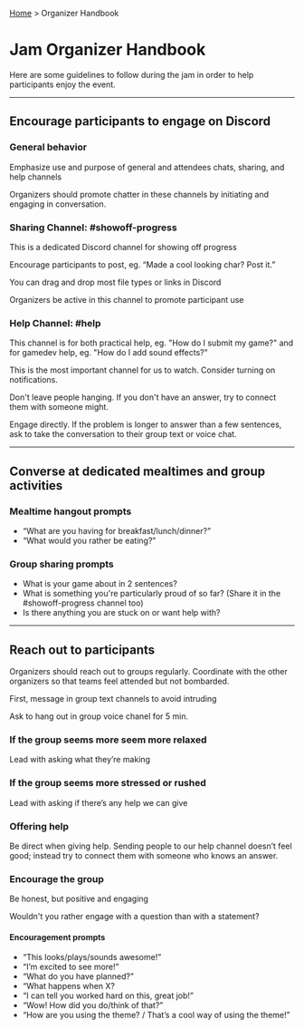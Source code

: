[Home](/jam-info/) > Organizer Handbook

# Jam Organizer Handbook

Here are some guidelines to follow during the jam in order to help participants enjoy the event.



----- ----- -----

## Encourage participants to engage on Discord 

### General behavior

Emphasize use and purpose of general and attendees chats, sharing, and help channels

Organizers should promote chatter in these channels by initiating and engaging in conversation.


### Sharing Channel: #showoff-progress
This is a dedicated Discord channel for showing off progress

Encourage participants to post, eg. “Made a cool looking char? Post it.”

You can drag and drop most file types or links in Discord

Organizers be active in this channel to promote participant use


### Help Channel: #help
This channel is for both practical help, eg. "How do I submit my game?" and for gamedev help, eg. "How do I add sound effects?"

This is the most important channel for us to watch. Consider turning on notifications.

Don't leave people hanging. If you don't have an answer, try to connect them with someone might.

Engage directly. If the problem is longer to answer than a few sentences, ask to take the conversation to their group text or voice chat.



----- ----- -----

## Converse at dedicated mealtimes and group activities

### Mealtime hangout prompts
- “What are you having for breakfast/lunch/dinner?”
- “What would you rather be eating?”

### Group sharing prompts
- What is your game about in 2 sentences?
- What is something you're particularly proud of so far? (Share it in the #showoff-progress channel too)
- Is there anything you are stuck on or want help with?



----- ----- -----

## Reach out to participants

Organizers should reach out to groups regularly. Coordinate with the other organizers so that teams feel attended but not bombarded.

First, message in group text channels to avoid intruding

Ask to hang out in group voice chanel for 5 min.


### If the group seems more seem more relaxed

Lead with asking what they’re making


### If the group seems more stressed or rushed

Lead with asking if there’s any help we can give


### Offering help
Be direct when giving help. Sending people to our help channel doesn’t feel good; instead try to connect them with someone who knows an answer.


### Encourage the group

Be honest, but positive and engaging

Wouldn't you rather engage with a question than with a statement?

#### Encouragement prompts
- “This looks/plays/sounds awesome!”
- “I’m excited to see more!”
- “What do you have planned?”
- “What happens when X?
- “I can tell you worked hard on this, great job!”
- “Wow! How did you do/think of that?”
- “How are you using the theme? / That’s a cool way of using the theme!”
